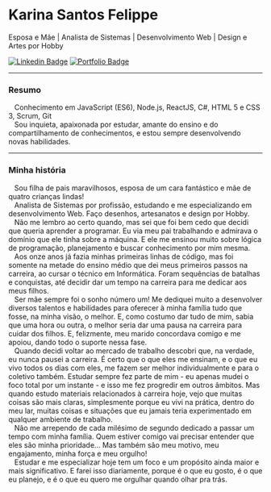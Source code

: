 # Karina Santos Felippe

Esposa e Mãe | Analista de Sistemas | Desenvolvimento Web | Design e Artes por Hobby

[![Linkedin Badge](https://img.shields.io/badge/-Karina_Santos_Felippe-blue?style=flat-square&logo=Linkedin&logoColor=white&link=https://www.linkedin.com/in/karina-santos-felippe/)](https://www.linkedin.com/in/karina-santos-felippe/)
[![Portfolio Badge](https://img.shields.io/badge/-Portfólio-BF3073?style=flat-square&logo=Behance&logoColor=white&link=https://karinasantosfelippe.myportfolio.com/)](https://karinasantosfelippe.myportfolio.com/)

---
### Resumo

&nbsp;&nbsp;&nbsp;Conhecimento em JavaScript (ES6), Node.js, ReactJS, C#, HTML 5 e CSS 3, Scrum, Git
<br/>&nbsp;&nbsp;&nbsp;Sou inquieta, apaixonada por estudar, amante do ensino e do compartilhamento de conhecimentos, e estou sempre desenvolvendo novas habilidades.

---
### Minha história 

&nbsp;&nbsp;&nbsp;Sou filha de pais maravilhosos, esposa de um cara fantástico e mãe de quatro crianças lindas!
<br/>&nbsp;&nbsp;&nbsp;Analista de Sistemas por profissão, estudando e me especializando em desenvolvimento Web. Faço desenhos, artesanatos e design  por Hobby.
<br/>&nbsp;&nbsp;&nbsp;Não me lembro ao certo quando, mas sei que foi bem cedo que decidi que queria aprender a programar. Eu via meu pai trabalhando e admirava o domínio que ele tinha sobre a máquina. E ele me ensinou muito sobre lógica de programação, planejamento e buscar conhecimento por mim mesma.
<br/>&nbsp;&nbsp;&nbsp;Aos onze anos já fazia minhas primeiras linhas de código, mas foi somente na metade do ensino médio que dei meus primeiros passos na carreira, ao cursar o técnico em Informática. Foram sequências de batalhas e conquistas, até decidir dar um tempo na carreira para me dedicar aos meus filhos.
<br/>&nbsp;&nbsp;&nbsp;Ser mãe sempre foi o sonho número um! Me dediquei muito a desenvolver diversos talentos e habilidades para oferecer à minha família tudo que fosse, na minha visão, o melhor. E, como costumo dar tudo de mim, sabia que uma hora ou outra, o melhor seria dar uma pausa na carreira para cuidar dos filhos. E, felizmente, meu marido concordava comigo e me apoiou, dando todo o suporte nessa fase.
<br/>&nbsp;&nbsp;&nbsp;Quando decidi voltar ao mercado de trabalho descobri que, na verdade, eu nunca pausei a carreira. É certo que o que eles me ensinam, e o que eu vivo todos os dias com eles, me fazem ser melhor individualmente e para o coletivo também. Estudar sempre fez parte de mim - eu apenas mudei o foco total por um instante - e isso me fez progredir em outros âmbitos. Mas quando estudo materiais relacionados à carreira hoje, vejo que muitas coisas são mais claras, simplesmente porque eu vivi na prática, dentro do meu lar, muitas coisas e situações que eu jamais teria experimentado em qualquer ambiente de trabalho.
<br/>&nbsp;&nbsp;&nbsp;Não me arrependo de cada milésimo de segundo dedicado a passar um tempo com minha família. Quem estiver comigo vai precisar entender que eles são minha prioridade... Mas também são meu motivo, meu engajamento, minha força e meu orgulho!
<br/>&nbsp;&nbsp;&nbsp;Estudar e me especializar hoje tem um foco e um propósito ainda maior e mais significativo. E farei isso diariamente, porque é o que eu gosto, é o que eu planejo, e é o que eu quero me orgulhar quando olhar pra trás. 

<!--
**karinasantosfelippe/karinasantosfelippe** is a ✨ _special_ ✨ repository because its `README.md` (this file) appears on your GitHub profile.

Here are some ideas to get you started:

- 🔭 I’m currently working on ...
- 🌱 I’m currently learning ...
- 👯 I’m looking to collaborate on ...
- 🤔 I’m looking for help with ...
- 💬 Ask me about ...
- 📫 How to reach me: ...
- 😄 Pronouns: ...
- ⚡ Fun fact: ...
-->
